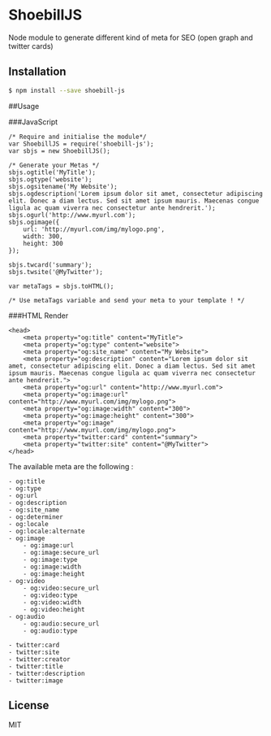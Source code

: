 # ShoebillJS
Node module to generate different kind of meta for SEO (open graph and twitter cards)

## Installation

```sh
$ npm install --save shoebill-js
```


##Usage

###JavaScript
```
/* Require and initialise the module*/
var ShoebillJS = require('shoebill-js'); 
var sbjs = new ShoebillJS();

/* Generate your Metas */
sbjs.ogtitle('MyTitle');
sbjs.ogtype('website');
sbjs.ogsitename('My Website');
sbjs.ogdescription('Lorem ipsum dolor sit amet, consectetur adipiscing elit. Donec a diam lectus. Sed sit amet ipsum mauris. Maecenas congue ligula ac quam viverra nec consectetur ante hendrerit.');
sbjs.ogurl('http://www.myurl.com'); 
sbjs.ogimage({
    url: 'http://myurl.com/img/mylogo.png',
    width: 300,
    height: 300
});

sbjs.twcard('summary');
sbjs.twsite('@MyTwitter');

var metaTags = sbjs.toHTML();

/* Use metaTags variable and send your meta to your template ! */
```

###HTML Render
```
<head>
	<meta property="og:title" content="MyTitle">
	<meta property="og:type" content="website">
	<meta property="og:site_name" content="My Website">
	<meta property="og:description" content="Lorem ipsum dolor sit amet, consectetur adipiscing elit. Donec a diam lectus. Sed sit amet ipsum mauris. Maecenas congue ligula ac quam viverra nec consectetur ante hendrerit.">
	<meta property="og:url" content="http://www.myurl.com">
	<meta property="og:image:url" content="http://www.myurl.com/img/mylogo.png">
	<meta property="og:image:width" content="300">
	<meta property="og:image:height" content="300">
	<meta property="og:image" content="http://www.myurl.com/img/mylogo.png">
	<meta property="twitter:card" content="summary">
	<meta property="twitter:site" content="@MyTwitter">
</head>
```

The available meta are the following : 

	- og:title
	- og:type
	- og:url
	- og:description
	- og:site_name
	- og:determiner
	- og:locale
	- og:locale:alternate
	- og:image
		- og:image:url
		- og:image:secure_url 
		- og:image:type
		- og:image:width
		- og:image:height
	- og:video
		- og:video:secure_url 
		- og:video:type
		- og:video:width
		- og:video:height
	- og:audio
		- og:audio:secure_url 
		- og:audio:type

	- twitter:card
	- twitter:site
	- twitter:creator
	- twitter:title
	- twitter:description
	- twitter:image


License
----

MIT
